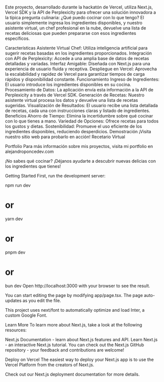 Este proyecto, desarrollado durante la hackatón de Vercel, utiliza Next.js, Vercel SDK y la API de Perplexicity para ofrecer una solución innovadora a la típica pregunta culinaria: ¿Qué puedo cocinar con lo que tengo? El usuario simplemente ingresa los ingredientes disponibles, y nuestro asistente virtual, un chef profesional en la nube, devuelve una lista de recetas deliciosas que pueden prepararse con esos ingredientes específicos.

Características
Asistente Virtual Chef: Utiliza inteligencia artificial para sugerir recetas basadas en los ingredientes proporcionados.
Integración con API de Perplexicity: Accede a una amplia base de datos de recetas detalladas y variadas.
Interfaz Amigable: Diseñada con Next.js para una experiencia de usuario fluida y receptiva.
Despliegue en Vercel: Aprovecha la escalabilidad y rapidez de Vercel para garantizar tiempos de carga rápidos y disponibilidad constante.
Funcionamiento
Ingreso de Ingredientes: El usuario introduce los ingredientes disponibles en su cocina.
Procesamiento de Datos: La aplicación envía esta información a la API de Perplexicity a través de Vercel SDK.
Generación de Recetas: Nuestro asistente virtual procesa los datos y devuelve una lista de recetas sugeridas.
Visualización de Resultados: El usuario recibe una lista detallada de recetas, cada una con instrucciones claras y listado de ingredientes.
Beneficios
Ahorro de Tiempo: Elimina la incertidumbre sobre qué cocinar con lo que tienes a mano.
Variedad de Opciones: Ofrece recetas para todos los gustos y dietas.
Sostenibilidad: Promueve el uso eficiente de los ingredientes disponibles, reduciendo desperdicios.
Demostración
¡Visita nuestro sitio web para probarlo en acción! Recetario Virtual

Portfolio
Para más información sobre mis proyectos, visita mi portfolio en alejandroponcedev.com

¡No sabes qué cocinar? ¡Déjanos ayudarte a descubrir nuevas delicias con los ingredientes que tienes!

Getting Started
First, run the development server:

npm run dev
# or
yarn dev
# or
pnpm dev
# or
bun dev
Open http://localhost:3000 with your browser to see the result.

You can start editing the page by modifying app/page.tsx. The page auto-updates as you edit the file.

This project uses next/font to automatically optimize and load Inter, a custom Google Font.

Learn More
To learn more about Next.js, take a look at the following resources:

Next.js Documentation - learn about Next.js features and API.
Learn Next.js - an interactive Next.js tutorial.
You can check out the Next.js GitHub repository - your feedback and contributions are welcome!

Deploy on Vercel
The easiest way to deploy your Next.js app is to use the Vercel Platform from the creators of Next.js.

Check out our Next.js deployment documentation for more details.